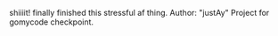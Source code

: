 shiiiit!
finally finished this stressful af thing.
Author: "justAy"
Project for gomycode checkpoint.